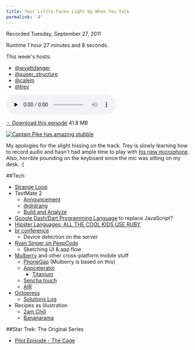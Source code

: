 ```yaml
---
title: Your Little Faces Light Up When You Talk
permalink: '4'
---
```


Recorded Tuesday, September 27, 2011

Runtime 1 hour 27 minutes and 8 seconds.

This week's hosts:

- [@wyattdanger](https://twitter.com/wyattdanger)
- [@super_structure](https://twitter.com/super_structure)
- [@calem](https://twitter.com/calem)
- [@trey](https://twitter.com/trey)

<audio src="http://jawgrind.s3.amazonaws.com/Jawgrind-Episode-4.mp3" controls preload="none"></audio>

[☞ Download this episode](http://jawgrind.s3.amazonaws.com/Jawgrind-Episode-4.mp3) 41.8 MB

[![Captain Pike has amazing stubble](http://jawgrind.s3.amazonaws.com/Jawgrind-Episode-4.jpg)](http://en.wikipedia.org/wiki/The_Cage_(Star_Trek:_The_Original_Series))

My apologies for the slight hissing on the track. Trey is slowly learning how to record audio and hasn't had ample time to play with [his new microphone](http://amazon.com/dp/B004MF39YS/ref=nosim/trey-20 "Amazon.com: Samson Meteor Mic USB Studio Microphone"). Also, horrible pounding on the keyboard since the mic was sitting on my desk. :(

##Tech

- [Strange Loop](https://thestrangeloop.com/)
- TextMate 2
    - [Announcement](http://blog.macromates.com/2011/whats-next/)
    - [@drdrang](http://www.leancrew.com/all-this/2011/09/whats-it-all-about-alpha/)
    - [Build and Analyze](http://5by5.tv/buildanalyze/44)
- [Google Dash/Dart Programming Language](http://www.reddit.com/r/programming/comments/kcwx2/google_dart_to_ultimately_replace_javascript/) to replace JavaScript?
- [Hipster Languages: ALL THE COOL KIDS USE RUBY](http://www.xtranormal.com/watch/7023615/episode-2-all-the-cool-kids-use-ruby)
- [br conference](http://www.bdconf.com/)
    - Device detection on the server
- [Ryan Singer on PeepCode](http://peepcode.com/products/ryan-singer-ux)
    - Sketching UI & app flow
- [Mulberry](http://toura.github.com/mulberry/) and other cross-platform mobile stuff
    - [PhoneGap](http://phonegap.com/) (Mulberry is based on this)
    - [Appcelerator](http://www.appcelerator.com/)
        - [Titanium](http://www.appcelerator.com/products/titanium-mobile-application-development/)
    - [Sencha touch](http://www.sencha.com/products/touch/)
    - [AIR](http://www.adobe.com/products/air/)
- [Octopress](http://octopress.org)
    - [Solutions Log](http://solutions.trey.cc/)
- Recipes as illustration
    - [2am Chili](http://mlkshk.com/p/6C3N)
    - [Bananarama](http://mlkshk.com/p/6CXA)

##Star Trek: The Original Series

- [Pilot Episode - The Cage](http://en.wikipedia.org/wiki/The_Cage_(Star_Trek:_The_Original_Series))
